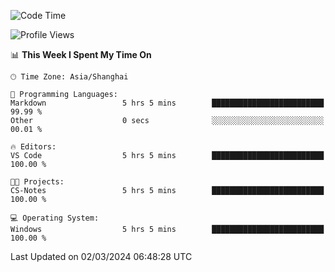 <!--START_SECTION:waka-->
![Code Time](http://img.shields.io/badge/Code%20Time-1%2C520%20hrs%203%20mins-blue)

![Profile Views](http://img.shields.io/badge/Profile%20Views-0-blue)

📊 **This Week I Spent My Time On** 

```text
🕑︎ Time Zone: Asia/Shanghai

💬 Programming Languages: 
Markdown                 5 hrs 5 mins        █████████████████████████   99.99 % 
Other                    0 secs              ░░░░░░░░░░░░░░░░░░░░░░░░░   00.01 % 

🔥 Editors: 
VS Code                  5 hrs 5 mins        █████████████████████████   100.00 % 

🐱‍💻 Projects: 
CS-Notes                 5 hrs 5 mins        █████████████████████████   100.00 % 

💻 Operating System: 
Windows                  5 hrs 5 mins        █████████████████████████   100.00 % 
```


 Last Updated on 02/03/2024 06:48:28 UTC
<!--END_SECTION:waka-->